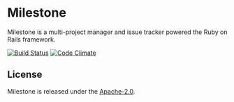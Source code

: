 Milestone
=========

Milestone is a multi-project manager and issue tracker powered the Ruby on Rails framework.

[![Build Status](https://travis-ci.org/nirix/milestone.png?branch=master)](https://travis-ci.org/nirix/milestone)
[![Code Climate](https://codeclimate.com/github/nirix/milestone.png)](https://codeclimate.com/github/nirix/milestone)

License
-------

Milestone is released under the [Apache-2.0](http://www.apache.org/licenses/LICENSE-2.0).
